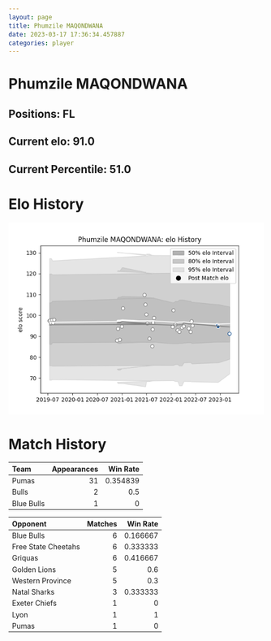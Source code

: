 ```yaml
---  
layout: page  
title: Phumzile MAQONDWANA  
date: 2023-03-17 17:36:34.457887  
categories: player  
---
```

# Phumzile MAQONDWANA

## Positions: FL

## Current elo: 91.0

## Current Percentile: 51.0

# Elo History


![elo history](history_PhumzileMAQONDWANA.png)
# Match History


| Team       |   Appearances |   Win Rate |
|:-----------|--------------:|-----------:|
| Pumas      |            31 |   0.354839 |
| Bulls      |             2 |   0.5      |
| Blue Bulls |             1 |   0        |

| Opponent            |   Matches |   Win Rate |
|:--------------------|----------:|-----------:|
| Blue Bulls          |         6 |   0.166667 |
| Free State Cheetahs |         6 |   0.333333 |
| Griquas             |         6 |   0.416667 |
| Golden Lions        |         5 |   0.6      |
| Western Province    |         5 |   0.3      |
| Natal Sharks        |         3 |   0.333333 |
| Exeter Chiefs       |         1 |   0        |
| Lyon                |         1 |   1        |
| Pumas               |         1 |   0        |